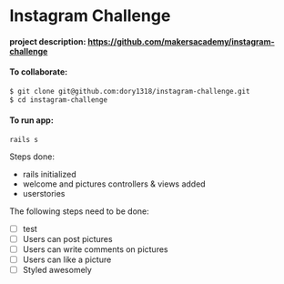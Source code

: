 Instagram Challenge
===================

#### project description: https://github.com/makersacademy/instagram-challenge
#### To collaborate:
```sh
$ git clone git@github.com:dory1318/instagram-challenge.git
$ cd instagram-challenge
```

#### To run app:
``
rails s
``

Steps done:
* rails initialized
* welcome and pictures controllers & views added
* userstories

The following steps need to be done:
  * [ ] test
  * [ ] Users can post pictures
  * [ ] Users can write comments on pictures
  * [ ] Users can like a picture
  * [ ] Styled awesomely
